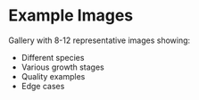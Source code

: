 # Example Images

Gallery with 8-12 representative images showing:
- Different species
- Various growth stages
- Quality examples
- Edge cases